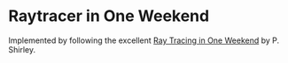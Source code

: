 # Raytracer in One Weekend

Implemented by following the excellent [Ray Tracing in One Weekend](https://raytracing.github.io/books/RayTracingInOneWeekend.html) by P. Shirley.
